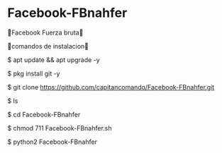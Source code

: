 # Facebook-FBnahfer

📱Facebook Fuerza bruta📱

📲comandos de instalacion📲

$ apt update && apt upgrade -y

$ pkg install git -y

$ git clone https://github.com/capitancomando/Facebook-FBnahfer.git

$ ls

$ cd Facebook-FBnahfer

$ chmod 711 Facebook-FBnahfer.sh

$ python2 Facebook-FBnahfer
